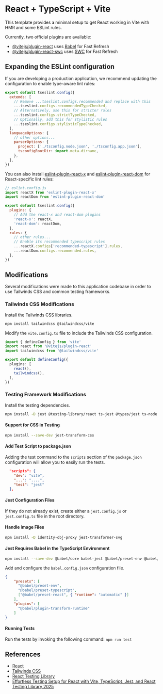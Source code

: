 # React + TypeScript + Vite

This template provides a minimal setup to get React working in Vite with HMR and some ESLint rules.

Currently, two official plugins are available:

- [@vitejs/plugin-react](https://github.com/vitejs/vite-plugin-react/blob/main/packages/plugin-react) uses [Babel](https://babeljs.io/) for Fast Refresh
- [@vitejs/plugin-react-swc](https://github.com/vitejs/vite-plugin-react/blob/main/packages/plugin-react-swc) uses [SWC](https://swc.rs/) for Fast Refresh

## Expanding the ESLint configuration

If you are developing a production application, we recommend updating the configuration to enable type-aware lint rules:

```js
export default tseslint.config({
  extends: [
    // Remove ...tseslint.configs.recommended and replace with this
    ...tseslint.configs.recommendedTypeChecked,
    // Alternatively, use this for stricter rules
    ...tseslint.configs.strictTypeChecked,
    // Optionally, add this for stylistic rules
    ...tseslint.configs.stylisticTypeChecked,
  ],
  languageOptions: {
    // other options...
    parserOptions: {
      project: ['./tsconfig.node.json', './tsconfig.app.json'],
      tsconfigRootDir: import.meta.dirname,
    },
  },
})
```

You can also install [eslint-plugin-react-x](https://github.com/Rel1cx/eslint-react/tree/main/packages/plugins/eslint-plugin-react-x) and [eslint-plugin-react-dom](https://github.com/Rel1cx/eslint-react/tree/main/packages/plugins/eslint-plugin-react-dom) for React-specific lint rules:

```js
// eslint.config.js
import reactX from 'eslint-plugin-react-x'
import reactDom from 'eslint-plugin-react-dom'

export default tseslint.config({
  plugins: {
    // Add the react-x and react-dom plugins
    'react-x': reactX,
    'react-dom': reactDom,
  },
  rules: {
    // other rules...
    // Enable its recommended typescript rules
    ...reactX.configs['recommended-typescript'].rules,
    ...reactDom.configs.recommended.rules,
  },
})
```

## Modifications

Several modifications were made to this application codebase in order to use Tailwinds CSS and common testing frameworks.

### Tailwinds CSS Modifications

Install the Tailwinds CSS libraries.

```sh
npm install tailwindcss @tailwindcss/vite
```

Modify the `vite.config.ts` file to include the Tailwinds CSS configuration.

```ts
import { defineConfig } from 'vite'
import react from '@vitejs/plugin-react'
import tailwindcss from '@tailwindcss/vite'

export default defineConfig({
  plugins: [
    react(),
    tailwindcss(),
  ],
})
```

### Testing Framework Modifications

Install the testing dependencies.

```sh
npm install -D jest @testing-library/react ts-jest @types/jest ts-node @testing-library/jest-dom jest-environment-jsdom @testing-library/user-event @jest/globals
```

#### Support for CSS in Testing

```sh
npm install --save-dev jest-transform-css
```

#### Add Test Script to package.json

Adding the test command to the `scripts` section of the `package.json` configuration will allow you to easily run the tests.

```json
  "scripts": {
    "dev": "vite",
    "...": "....",
    "test": "jest"
  },
```

#### Jest Configuration Files

If they do not already exist, create either a `jest.config.js` or `jest.config.ts` file in the root directory.


#### Handle Image Files


```sh
npm install -D identity-obj-proxy jest-transformer-svg
```

#### Jest Requires Babel in the TypeScript Environment

```sh
npm install --save-dev @babel/core babel-jest @babel/preset-env @babel/preset-react @babel/preset-typescript @babel/plugin-transform-runtime

```

Add and configure the `babel.config.json` configuration file.

```json
{
    "presets": [
      "@babel/preset-env",
      "@babel/preset-typescript",
      ["@babel/preset-react", { "runtime": "automatic" }]
    ],
    "plugins": [
      "@babel/plugin-transform-runtime"
    ]
}
```

#### Running Tests

Run the tests by invoking the following command:  `npm run test`

## References

- [React](https://react.dev/)
- [Tailwinds CSS](https://tailwindcss.com/)
- [React Testing Library](https://testing-library.com/docs/react-testing-library/intro/)
- [Effortless Testing Setup for React with Vite, TypeScript, Jest, and React Testing Library 2025](https://dev.to/teyim/effortless-testing-setup-for-react-with-vite-typescript-jest-and-react-testing-library-1c48)